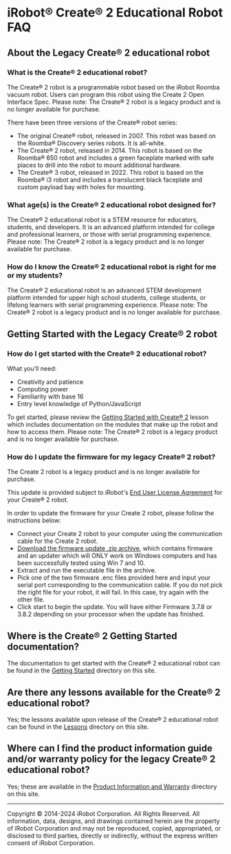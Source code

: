 # iRobot® Create® 2 Educational Robot FAQ
## About the Legacy Create® 2 educational robot
### What is the Create® 2 educational robot?
The Create® 2 robot is a programmable robot based on the iRobot Roomba vacuum robot. Users can program this robot using the Create 2 Open Interface Spec. Please note: The Create® 2 robot is a legacy product and is no longer available for purchase.

There have been three versions of the Create® robot series:
- The original Create® robot, released in 2007. This robot was based on the Roomba® Discovery series robots. It is all-white.
- The Create® 2 robot, released in 2014. This robot is based on the Roomba® 650 robot and includes a green faceplate marked with safe places to drill into the robot to mount additional hardware.
- The Create® 3 robot, released in 2022. This robot is based on the Roomba® i3 robot and includes a translucent black faceplate and custom payload bay with holes for mounting.
### What age(s) is the Create® 2 educational robot designed for?
The Create® 2 educational robot is a STEM resource for educators, students, and developers. It is an advanced platform intended for college and professional learners, or those with serial programming experience. Please note: The Create® 2 robot is a legacy product and is no longer available for purchase.
### How do I know the Create® 2 educational robot is right for me or my students?
The Create® 2 educational robot is an advanced STEM development platform intended for upper high school students, college students, or lifelong learners with serial programming experience. Please note: The Create® 2 robot is a legacy product and is no longer available for purchase.

## Getting Started with the Legacy Create® 2 robot
### How do I get started with the Create® 2 educational robot?
What you’ll need:
- Creativity and patience
- Computing power
- Familiarity with base 16
- Entry level knowledge of Python/JavaScript

To get started, please review the [Getting Started with Create® 2](https://github.com/iRobotSTEM/CreateDocs/tree/main/Getting_Started) lesson which includes documentation on the modules that make up the robot and how to access them. Please note: The Create® 2 robot is a legacy product and is no longer available for purchase.


### How do I update the firmware for my legacy Create® 2 robot?
The Create 2 robot is a legacy product and is no longer available for purchase.

This update is provided subject to iRobot's [End User License Agreement](https://webapi.irobot.com/Legal/Documents/North-America/United-States/Legal-Documents/EULA.aspx?sc_lang=en&_ga=2.176871649.559713421.1599594329-1555928135.1572461211) for your Create® 2 robot.

In order to update the firmware for your Create 2 robot, please follow the instructions below:
- Connect your Create 2 robot to your computer using the communication cable for the Create 2 robot.
- [Download the firmware update .zip archive](https://github.com/iRobotSTEM/CreateDocs/releases/latest/download/iRobotCreate2_Update_Windows.zip), which contains firmware and an updater which will ONLY work on Windows computers and has been successfully tested using Win 7 and 10.
- Extract and run the executable file in the archive.
- Pick one of the two firmware .enc files provided here and input your serial port corresponding to the communication cable. If you do not pick the right file for your robot, it will fail. In this case, try again with the other file.
- Click start to begin the update. You will have either Firmware 3.7.8 or 3.8.2 depending on your processor when the update has finished.
## Where is the Create® 2 Getting Started documentation?
The documentation to get started with the Create® 2 educational robot can be found in the [Getting Started](https://github.com/iRobotSTEM/CreateDocs/tree/main/Getting_Started) directory on this site.
## Are there any lessons available for the Create® 2 educational robot?
Yes; the lessons available upon release of the Create® 2 educational robot can be found in the [Lessons](https://github.com/iRobotSTEM/CreateDocs/tree/main/Lessons) directory on this site.
## Where can I find the product information guide and/or warranty policy for the legacy Create® 2 educational robot?
Yes; these are available in the [Product Information and Warranty](https://github.com/iRobotSTEM/CreateDocs/tree/main/Product_Information_and_Warranty) directory on this site.

***

Copyright © 2014-2024 iRobot Corporation. All Rights Reserved. All information, data, designs, and drawings contained herein are the property of iRobot Corporation and may not be reproduced, copied, appropriated, or disclosed to third parties, directly or indirectly, without the express written consent of iRobot Corporation.